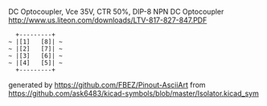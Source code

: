 DC Optocoupler, Vce 35V, CTR 50%, DIP-8
NPN DC Optocoupler
http://www.us.liteon.com/downloads/LTV-817-827-847.PDF


	  +---------+
	~ |[1]   [8]| ~
	~ |[2]   [7]| ~
	~ |[3]   [6]| ~
	~ |[4]   [5]| ~
	  +---------+


generated by https://github.com/FBEZ/Pinout-AsciiArt from https://github.com/ask6483/kicad-symbols/blob/master/Isolator.kicad_sym
